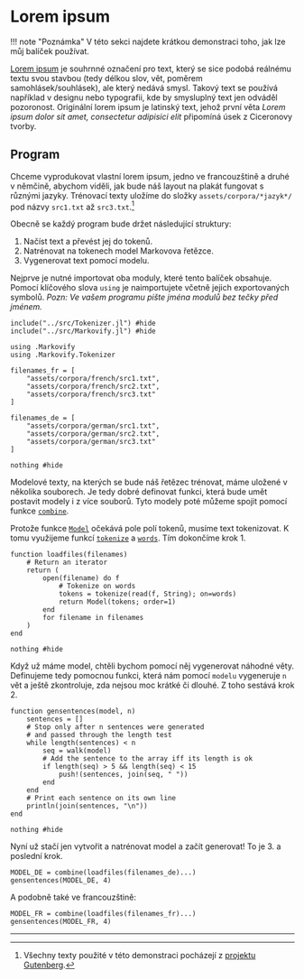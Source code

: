 # Lorem ipsum

!!! note "Poznámka"
    V této sekci najdete krátkou demonstraci toho, jak lze můj balíček používat.

[Lorem ipsum](https://cs.wikipedia.org/wiki/Lorem_ipsum) je souhrnné označení pro text, který se sice podobá reálnému textu svou stavbou (tedy délkou slov, vět, poměrem samohlásek/souhlásek), ale který nedává smysl. Takový text se používá například v designu nebo typografii, kde by smysluplný text jen odváděl pozoronost. Originální lorem ipsum je latinský text, jehož první věta *Lorem ipsum dolor sit amet, consectetur adipisici elit* připomíná úsek z Ciceronovy tvorby.


## Program

Chceme vyprodukovat vlastní lorem ipsum, jedno ve francouzštině a druhé v němčině, abychom viděli, jak bude náš layout na plakát fungovat s různými jazyky. Trénovací texty uložíme do složky `assets/corpora/*jazyk*/` pod názvy `src1.txt` až `src3.txt`.[^1]

Obecně se každý program bude držet následující struktury:
1. Načíst text a převést jej do tokenů.
2. Natrénovat na tokenech model Markovova řetězce.
3. Vygenerovat text pomocí modelu.

Nejprve je nutné importovat oba moduly, které tento balíček obsahuje. Pomocí klíčového slova `using` je naimportujete včetně jejich exportovaných symbolů. *Pozn: Ve vašem programu pište jména modulů bez tečky před jménem.*

```@example 1
include("../src/Tokenizer.jl") #hide
include("../src/Markovify.jl") #hide

using .Markovify
using .Markovify.Tokenizer

filenames_fr = [
    "assets/corpora/french/src1.txt",
    "assets/corpora/french/src2.txt",
    "assets/corpora/french/src3.txt"
]

filenames_de = [
    "assets/corpora/german/src1.txt",
    "assets/corpora/german/src2.txt",
    "assets/corpora/german/src3.txt"
]

nothing #hide
```

Modelové texty, na kterých se bude náš řetězec trénovat, máme uložené v několika souborech. Je tedy dobré definovat funkci, která bude umět postavit modely i z více souborů. Tyto modely poté můžeme spojit pomocí funkce [`combine`](@ref).

Protože funkce [`Model`](@ref) očekává pole polí tokenů, musíme text tokenizovat. K tomu využijeme funkcí [`tokenize`](@ref) a [`words`](@ref). Tím dokončíme krok 1.

```@example 1
function loadfiles(filenames)
    # Return an iterator
    return (
        open(filename) do f
            # Tokenize on words
            tokens = tokenize(read(f, String); on=words)
            return Model(tokens; order=1)
        end
        for filename in filenames
    )
end

nothing #hide
```

Když už máme model, chtěli bychom pomocí něj vygenerovat náhodné věty. Definujeme tedy pomocnou funkci, která nám pomocí `modelu` vygeneruje `n` vět a ještě zkontroluje, zda nejsou moc krátké či dlouhé. Z toho sestává krok 2.

```@example 1
function gensentences(model, n)
    sentences = []
    # Stop only after n sentences were generated
    # and passed through the length test
    while length(sentences) < n
        seq = walk(model)
        # Add the sentence to the array iff its length is ok
        if length(seq) > 5 && length(seq) < 15
            push!(sentences, join(seq, " "))
        end
    end
    # Print each sentence on its own line
    println(join(sentences, "\n"))
end

nothing #hide
```

Nyní už stačí jen vytvořit a natrénovat model a začít generovat! To je 3. a poslední krok.

```@example 1
MODEL_DE = combine(loadfiles(filenames_de)...)
gensentences(MODEL_DE, 4)
```

A podobně také ve francouzštině:

```@example 1
MODEL_FR = combine(loadfiles(filenames_fr)...)
gensentences(MODEL_FR, 4)
```

---
[^1]: Všechny texty použité v této demonstraci pocházejí z [projektu Gutenberg](https://www.gutenberg.org).
